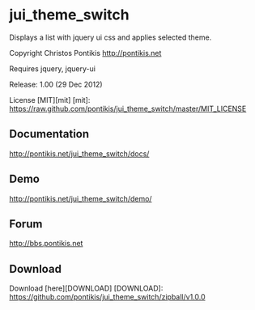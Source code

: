 jui_theme_switch
================

Displays a list with jquery ui css and applies selected theme.

Copyright Christos Pontikis http://pontikis.net

Requires jquery, jquery-ui

Release: 1.00 (29 Dec 2012)

License [MIT][mit]
[mit]: https://raw.github.com/pontikis/jui_theme_switch/master/MIT_LICENSE


Documentation
-------------
http://pontikis.net/jui_theme_switch/docs/


Demo
----
http://pontikis.net/jui_theme_switch/demo/


Forum
----
http://bbs.pontikis.net


Download
-------
Download [here][DOWNLOAD]
[DOWNLOAD]: https://github.com/pontikis/jui_theme_switch/zipball/v1.0.0